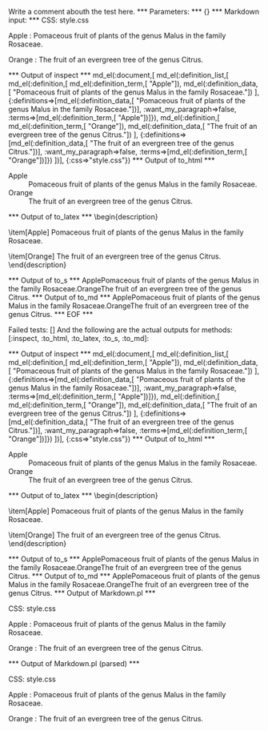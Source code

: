 Write a comment abouth the test here.
*** Parameters: ***
{}
*** Markdown input: ***
CSS: style.css


Apple
:   Pomaceous fruit of plants of the genus Malus in 
    the family Rosaceae.

Orange
:   The fruit of an evergreen tree of the genus Citrus.

*** Output of inspect ***
md_el(:document,[	md_el(:definition_list,[
		md_el(:definition,[
			md_el(:definition_term,[	"Apple"]),
			md_el(:definition_data,[	"Pomaceous fruit of plants of the genus Malus in the family Rosaceae."])
		], {:definitions=>[md_el(:definition_data,[	"Pomaceous fruit of plants of the genus Malus in the family Rosaceae."])], :want_my_paragraph=>false, :terms=>[md_el(:definition_term,[	"Apple"])]}),
		md_el(:definition,[
			md_el(:definition_term,[	"Orange"]),
			md_el(:definition_data,[	"The fruit of an evergreen tree of the genus Citrus."])
		], {:definitions=>[md_el(:definition_data,[	"The fruit of an evergreen tree of the genus Citrus."])], :want_my_paragraph=>false, :terms=>[md_el(:definition_term,[	"Orange"])]})
	])], {:css=>"style.css"})
*** Output of to_html ***
<dl
      ><dt>Apple</dt
      ><dd>Pomaceous fruit of plants of the genus Malus in the family Rosaceae.</dd
      ><dt>Orange</dt
      ><dd>The fruit of an evergreen tree of the genus Citrus.</dd
    ></dl
  >
*** Output of to_latex ***
\begin{description}

\item[Apple] Pomaceous fruit of plants of the genus Malus in the family Rosaceae. 

\item[Orange] The fruit of an evergreen tree of the genus Citrus. 
\end{description}

*** Output of to_s ***
ApplePomaceous fruit of plants of the genus Malus in the family Rosaceae.OrangeThe fruit of an evergreen tree of the genus Citrus.
*** Output of to_md ***
ApplePomaceous fruit of plants of the genus Malus in the family Rosaceae.OrangeThe fruit of an evergreen tree of the genus Citrus.
*** EOF ***




Failed tests:   [] 
And the following are the actual outputs for methods:
   [:inspect, :to_html, :to_latex, :to_s, :to_md]:


*** Output of inspect ***
md_el(:document,[	md_el(:definition_list,[
		md_el(:definition,[
			md_el(:definition_term,[	"Apple"]),
			md_el(:definition_data,[	"Pomaceous fruit of plants of the genus Malus in the family Rosaceae."])
		], {:definitions=>[md_el(:definition_data,[	"Pomaceous fruit of plants of the genus Malus in the family Rosaceae."])], :want_my_paragraph=>false, :terms=>[md_el(:definition_term,[	"Apple"])]}),
		md_el(:definition,[
			md_el(:definition_term,[	"Orange"]),
			md_el(:definition_data,[	"The fruit of an evergreen tree of the genus Citrus."])
		], {:definitions=>[md_el(:definition_data,[	"The fruit of an evergreen tree of the genus Citrus."])], :want_my_paragraph=>false, :terms=>[md_el(:definition_term,[	"Orange"])]})
	])], {:css=>"style.css"})
*** Output of to_html ***
<dl
      ><dt>Apple</dt
      ><dd>Pomaceous fruit of plants of the genus Malus in the family Rosaceae.</dd
      ><dt>Orange</dt
      ><dd>The fruit of an evergreen tree of the genus Citrus.</dd
    ></dl
  >
*** Output of to_latex ***
\begin{description}

\item[Apple] Pomaceous fruit of plants of the genus Malus in the family Rosaceae. 

\item[Orange] The fruit of an evergreen tree of the genus Citrus. 
\end{description}

*** Output of to_s ***
ApplePomaceous fruit of plants of the genus Malus in the family Rosaceae.OrangeThe fruit of an evergreen tree of the genus Citrus.
*** Output of to_md ***
ApplePomaceous fruit of plants of the genus Malus in the family Rosaceae.OrangeThe fruit of an evergreen tree of the genus Citrus.
*** Output of Markdown.pl ***
<p>CSS: style.css</p>

<p>Apple
:   Pomaceous fruit of plants of the genus Malus in 
    the family Rosaceae.</p>

<p>Orange
:   The fruit of an evergreen tree of the genus Citrus.</p>

*** Output of Markdown.pl (parsed) ***
<p>CSS: style.css</p
    ><p>Apple
: Pomaceous fruit of plants of the genus Malus in 
 the family Rosaceae.</p
    ><p>Orange
: The fruit of an evergreen tree of the genus Citrus.</p
  >